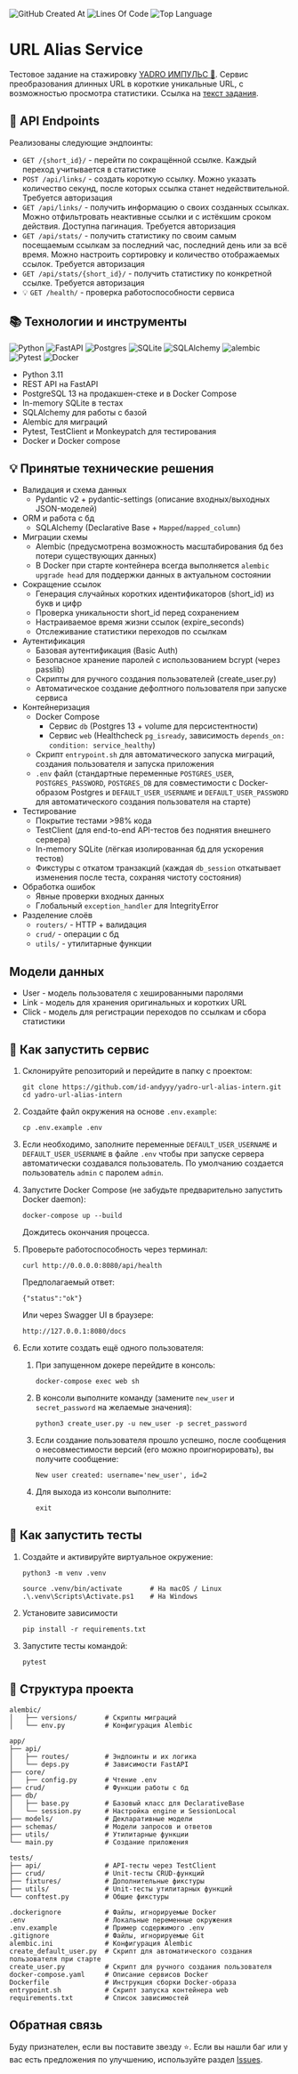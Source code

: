 ![GitHub Created At](https://img.shields.io/github/created-at/id-andyyy/yadro-url-alias-intern?style=flat&color=1E22AA)
![Lines Of Code](https://tokei.rs/b1/github/id-andyyy/yadro-url-alias-intern?style=flat&category=code&color=A3B43A)
![Top Language](https://img.shields.io/github/languages/top/id-andyyy/yadro-url-alias-intern?style=flat)

# URL Alias Service

Тестовое задание на стажировку [YADRO ИМПУЛЬС&nbsp;&#127775;](https://edu.yadro.com/impulse/). Cервис преобразования длинных URL в короткие уникальные URL, c возможностью просмотра статистики. Ссылка на [текст задания](https://docs.google.com/document/d/18e3rqR9rEGgIW7lrWc6WYCMidNB-2DbB/edit?usp=sharing&ouid=107124781228306455180&rtpof=true&sd=true).

## &#128268;&nbsp;API Endpoints

Реализованы следующие эндпоинты:

- `GET /{short_id}/` - перейти по сокращённой ссылке. Каждый переход учитывается в статистике
- `POST /api/links/` - создать короткую ссылку. Можно указать количество секунд, после которых ссылка станет недействительной. Требуется авторизация
- `GET /api/links/` - получить информацию о своих созданных ссылках. Можно отфильтровать неактивные ссылки и с истёкшим сроком действия. Доступна пагинация. Требуется авторизация
- `GET /api/stats/` - получить статистику по своим самым посещаемым ссылкам за последний час, последний день или за всё время. Можно настроить сортировку и количество отображаемых ссылок. Требуется авторизация
- `GET /api/stats/{short_id}/` - получить статистику по конкретной ссылке. Требуется авторизация
- &#128161;&nbsp;`GET /health/` - проверка работоспособности сервиса

## &#128218;&nbsp;Технологии и инструменты

![Python](https://img.shields.io/badge/python-3670A0?style=for-the-badge&logo=python&logoColor=ffffff)
![FastAPI](https://img.shields.io/badge/FastAPI-005571?style=for-the-badge&logo=fastapi&color=009485&logoColor=white)
![Postgres](https://img.shields.io/badge/postgres-%23316192.svg?style=for-the-badge&logo=postgresql&logoColor=white)
![SQLite](https://img.shields.io/badge/sqlite-%2307405e.svg?style=for-the-badge&logo=sqlite&logoColor=white)
![SQLAlchemy](https://img.shields.io/badge/sqlalchemy-%ff2f2e.svg?style=for-the-badge&logo=sqlalchemy&logoColor=white&color=ff2f2e)
![alembic](https://img.shields.io/badge/alembic-%230db7ed.svg?style=for-the-badge&logo=alembic&logoColor=white&color=black)
![Pytest](https://img.shields.io/badge/pytest-%23ffffff.svg?style=for-the-badge&logo=pytest&logoColor=2f9fe3)
![Docker](https://img.shields.io/badge/docker-%230db7ed.svg?style=for-the-badge&logo=docker&logoColor=white)

- Python 3.11
- REST API на FastAPI
- PostgreSQL 13 на продакшен-стеке и в Docker Compose
- In-memory SQLite в тестах
- SQLAlchemy для работы с базой
- Alembic для миграций
- Pytest, TestClient и Monkeypatch для тестирования
- Docker и Docker compose

## &#128161;&nbsp;Принятые технические решения

- Валидация и схема данных
    - Pydantic v2 + pydantic-settings (описание входных/выходных JSON-моделей)
- ORM и работа с бд
    - SQLAlchemy (Declarative Base + `Mapped`/`mapped_column`)
- Миграции схемы
    - Alembic (предусмотрена возможность масштабирования бд без потери существующих данных)
    - В Docker при старте контейнера всегда выполняется `alembic upgrade head` для поддержки данных в актуальном состоянии
- Сокращение ссылок
    - Генерация случайных коротких идентификаторов (short_id) из букв и цифр
    - Проверка уникальности short_id перед сохранением
    - Настраиваемое время жизни ссылок (expire_seconds)
    - Отслеживание статистики переходов по ссылкам
- Аутентификация
    - Базовая аутентификация (Basic Auth)
    - Безопасное хранение паролей с использованием bcrypt (через passlib)
    - Скрипты для ручного создания пользователей (create_user.py)
    - Автоматическое создание дефолтного пользователя при запуске сервиса
- Контейнеризация
    - Docker Compose
        - Сервис `db` (Postgres 13 + volume для персистентности)
        - Сервис `web` (Healthcheck `pg_isready`, зависимость `depends_on: condition: service_healthy`)
    - Скрипт `entrypoint.sh` для автоматического запуска миграций, создания пользователя и запуска приложения
    - `.env` файл (стандартные переменные `POSTGRES_USER`, `POSTGRES_PASSWORD`, `POSTGRES_DB` для совместимости с Docker-образом Postgres и `DEFAULT_USER_USERNAME` и `DEFAULT_USER_PASSWORD` для автоматического создания пользователя на старте)
- Тестирование
    - Покрытие тестами >98% кода
    - TestClient (для end-to-end API-тестов без поднятия внешнего сервера)
    - In-memory SQLite (лёгкая изолированная бд для ускорения тестов)
    - Фикстуры с откатом транзакций (каждая `db_session` откатывает изменения после теста, сохраняя чистоту состояния)
- Обработка ошибок
    - Явные проверки входных данных
    - Глобальный `exception_handler` для IntegrityError
- Разделение слоёв
    - `routers/` - HTTP + валидация
    - `crud/` - операции с бд
    - `utils/` - утилитарные функции

## Модели данных

- User - модель пользователя с хешированными паролями
- Link - модель для хранения оригинальных и коротких URL
- Click - модель для регистрации переходов по ссылкам и сбора статистики

## &#128640;&nbsp;Как запустить сервис

1. Склонируйте репозиторий и перейдите в папку с проектом:
    ```
    git clone https://github.com/id-andyyy/yadro-url-alias-intern.git
    cd yadro-url-alias-intern
    ```

2. Создайте файл окружения на основе `.env.example`:
    ```
    cp .env.example .env
    ```

3. Если необходимо, заполните переменные `DEFAULT_USER_USERNAME` и `DEFAULT_USER_USERNAME` в файле `.env` чтобы при запуске сервера автоматически создавался пользователь. По умолчанию создается пользователь `admin` с паролем `admin`.

3. Запустите Docker Compose (не забудьте предварительно запустить Docker daemon):
    ```
    docker-compose up --build
    ```
    Дождитесь окончания процесса.

4. Проверьте работоспособность через терминал:
    ```
    curl http://0.0.0.0:8080/api/health
    ```
    
    Предполагаемый ответ:

    ```
    {"status":"ok"}
    ```

    Или через Swagger UI в браузере:

    ```
    http://127.0.0.1:8080/docs
    ```

5. Если хотите создать ещё одного пользователя:
    
    1. При запущенном докере перейдите в консоль:
        ```
        docker-compose exec web sh
        ```
    
    2. В консоли выполните команду (замените `new_user` и `secret_password` на желаемые значения):
        ```
        python3 create_user.py -u new_user -p secret_password
        ```
    
    3. Если создание пользователя прошло успешно, после сообщения о несовместимости версий (его можно проигнорировать), вы получите сообщение:
        ```
        New user created: username='new_user', id=2
        ```

    4. Для выхода из консоли выполните:
        ```
        exit
        ```

## 	&#129514;&nbsp;Как запустить тесты

1. Создайте и активируйте виртуальное окружение:
    ```
    python3 -m venv .venv

    source .venv/bin/activate       # На macOS / Linux
    .\.venv\Scripts\Activate.ps1    # На Windows
    ```

2. Установите зависимости
    ```
    pip install -r requirements.txt
    ```

3. Запустите тесты командой:
    ```
    pytest
    ```

## &#128221;&nbsp;Структура проекта

```
alembic/
│   ├── versions/       # Скрипты миграций
│   └── env.py          # Конфигурация Alembic

app/
├── api/
│   ├── routes/         # Эндпоинты и их логика
│   └── deps.py         # Зависимости FastAPI
├── core/
│   ├── config.py       # Чтение .env
├── crud/               # Функции работы с бд
├── db/
│   ├── base.py         # Базовый класс для DeclarativeBase
│   └── session.py      # Настройка engine и SessionLocal
├── models/             # Декларативные модели 
├── schemas/            # Модели запросов и ответов
├── utils/              # Утилитарные функции        
└── main.py             # Создание приложения

tests/
├── api/                # API-тесты через TestClient
├── crud/               # Unit-тесты CRUD-функций
├── fixtures/           # Дополнительные фикстуры
├── utils/              # Unit-тесты утилитарных функций
└── conftest.py         # Общие фикстуры       

.dockerignore           # Файлы, игнорируемые Docker
.env                    # Локальные переменные окружения
.env.example            # Пример содержимого .env
.gitignore              # Файлы, игнорируемые Git
alembic.ini             # Конфигурация Alembic
create_default_user.py  # Скрипт для автоматического создания пользователя при старте
create_user.py          # Скрипт для ручного создания пользователя
docker-compose.yaml     # Описание сервисов Docker
Dockerfile              # Инструкция сборки Docker-образа
entrypoint.sh           # Скрипт запуска контейнера web
requirements.txt        # Список зависимостей
```

## Обратная связь

Буду признателен, если вы поставите звезду&nbsp;&#11088;. Если вы нашли баг или у вас есть предложения по улучшению, используйте раздел [Issues](https://github.com/id-andyyy/yadro-url-alias-intern/issues).